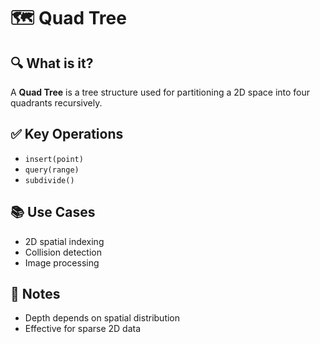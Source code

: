 # 🗺️ Quad Tree

## 🔍 What is it?
A **Quad Tree** is a tree structure used for partitioning a 2D space into four quadrants recursively.

## ✅ Key Operations
- `insert(point)`
- `query(range)`
- `subdivide()`

## 📚 Use Cases
- 2D spatial indexing
- Collision detection
- Image processing

## 📝 Notes
- Depth depends on spatial distribution
- Effective for sparse 2D data
